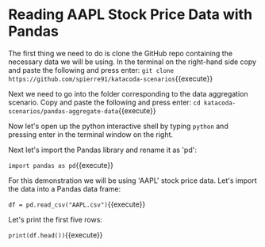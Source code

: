 # Reading AAPL Stock Price Data with Pandas
The first thing we need to do is clone the GitHub repo containing the necessary data we will be using. In the terminal on the right-hand side copy and paste the following and press enter:
`git clone https://github.com/spierre91/katacoda-scenarios`{{execute}}


Next we need to go into the folder corresponding to the data aggregation scenario. Copy and paste the following and press enter:
`cd katacoda-scenarios/pandas-aggregate-data`{{execute}}

Now let's open up the python interactive shell by typing `python` and pressing enter in the terminal window on the right.

Next let's import the Pandas library and rename it as 'pd':

`import pandas as pd`{{execute}}

For this demonstration we will be using 'AAPL' stock price data. Let's import the data into a Pandas data frame:

`df = pd.read_csv("AAPL.csv")`{{execute}}

Let's print the first five rows:

`print(df.head())`{{execute}}

